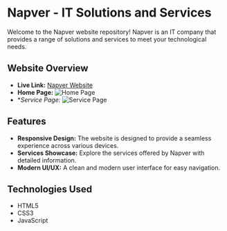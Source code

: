 # Napver - IT Solutions and Services

Welcome to the Napver website repository! Napver is an IT company that provides a range of solutions and services to meet your technological needs.

## Website Overview

- **Live Link:** [Napver Website](https://nakib00.github.io/napver/index.html)
- **Home Page:**
  ![Home Page](https://github.com/Nakib00/napver/blob/main/screencapture-nakib00-github-io-napver-index-html-2024-01-25-00_14_09.png?raw=true)
- **Service Page:*
  ![Service Page](https://github.com/Nakib00/napver/blob/main/screencapture-nakib00-github-io-napver-services-html-2024-01-25-00_14_22.png?raw=true)

## Features

- **Responsive Design:** The website is designed to provide a seamless experience across various devices.
- **Services Showcase:** Explore the services offered by Napver with detailed information.
- **Modern UI/UX:** A clean and modern user interface for easy navigation.

## Technologies Used

- HTML5
- CSS3
- JavaScript
